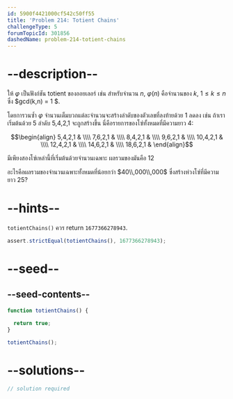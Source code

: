 ```yaml
---
id: 5900f4421000cf542c50ff55
title: 'Problem 214: Totient Chains'
challengeType: 5
forumTopicId: 301856
dashedName: problem-214-totient-chains
---
```


# --description--

ให้ $φ$ เป็นฟังก์ชัน totient ของออยเลอร์ เช่น สำหรับจำนวน $n$, $φ(n)$ คือจำนวนของ $k$, $1 ≤ k ≤ n$ ซึ่ง $gcd(k,n) = 1 $.

โดยการวนซ้ำ $φ$ จำนวนเต็มบวกแต่ละจำนวนจะสร้างลำดับของตัวเลขที่ลงท้ายด้วย 1 ลดลง เช่น ถ้าเราเริ่มต้นด้วย 5 ลำดับ 5,4,2,1 จะถูกสร้างขึ้น นี่คือรายการของโซ่ทั้งหมดที่มีความยาว 4:

$$\begin{align}
   5,4,2,1 & \\\\
   7,6,2,1 & \\\\
   8,4,2,1 & \\\\
   9,6,2,1 & \\\\
  10,4,2,1 & \\\\
  12,4,2,1 & \\\\
  14,6,2,1 & \\\\
  18,6,2,1 &
\end{align}$$

มีเพียงสองโซ่เหล่านี้ที่เริ่มต้นด้วยจำนวนเฉพาะ ผลรวมของมันคือ 12

อะไรคือผลรวมของจำนวนเฉพาะทั้งหมดที่น้อยกว่า $40\\,000\\,000$ ซึ่งสร้างห่วงโซ่ที่มีความยาว 25?

# --hints--

`totientChains()` ควร return `1677366278943`.

```js
assert.strictEqual(totientChains(), 1677366278943);
```

# --seed--

## --seed-contents--

```js
function totientChains() {

  return true;
}

totientChains();
```

# --solutions--

```js
// solution required
```
